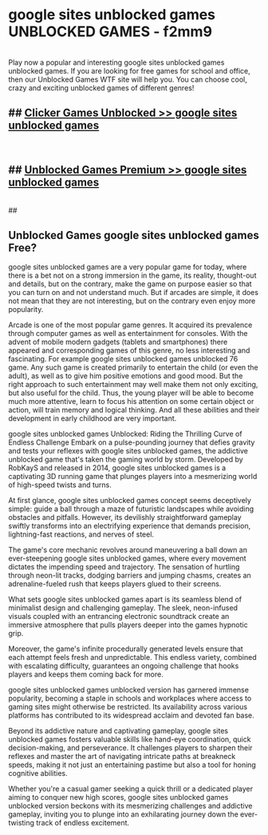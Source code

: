 # google sites unblocked games  UNBLOCKED GAMES - f2mm9 <br>
<br>
Play now a popular and interesting google sites unblocked games unblocked games. If you are looking for free games for school and office, then our Unblocked Games WTF site will help you. You can choose cool, crazy and exciting unblocked games of different genres!


## ##  [Clicker Games Unblocked >> google sites unblocked games](http://freeplayer.one?title=google_sites_unblocked_games&ref=UG)
  <br>

##  ## [Unblocked Games Premium >> google sites unblocked games](http://freeplayer.one?title=google_sites_unblocked_games&ref=UG)
  <br>
  ##



## Unblocked Games google sites unblocked games Free?

google sites unblocked games are a very popular game for today, where there is a bet not on a strong immersion in the game, its reality, thought-out and details, but on the contrary, make the game on purpose easier so that you can turn on and not understand much. But if arcades are simple, it does not mean that they are not interesting, but on the contrary even enjoy more popularity.

Arcade is one of the most popular game genres. It acquired its prevalence through computer games as well as entertainment for consoles. With the advent of mobile modern gadgets (tablets and smartphones) there appeared and corresponding games of this genre, no less interesting and fascinating. For example google sites unblocked games unblocked 76 game. Any such game is created primarily to entertain the child (or even the adult), as well as to give him positive emotions and good mood. But the right approach to such entertainment may well make them not only exciting, but also useful for the child. Thus, the young player will be able to become much more attentive, learn to focus his attention on some certain object or action, will train memory and logical thinking. And all these abilities and their development in early childhood are very important.

google sites unblocked games Unblocked: Riding the Thrilling Curve of Endless Challenge
Embark on a pulse-pounding journey that defies gravity and tests your reflexes with google sites unblocked games, the addictive unblocked game that's taken the gaming world by storm. Developed by RobKayS and released in 2014, google sites unblocked games is a captivating 3D running game that plunges players into a mesmerizing world of high-speed twists and turns.

At first glance, google sites unblocked games concept seems deceptively simple: guide a ball through a maze of futuristic landscapes while avoiding obstacles and pitfalls. However, its devilishly straightforward gameplay swiftly transforms into an electrifying experience that demands precision, lightning-fast reactions, and nerves of steel.

The game's core mechanic revolves around maneuvering a ball down an ever-steepening google sites unblocked games, where every movement dictates the impending speed and trajectory. The sensation of hurtling through neon-lit tracks, dodging barriers and jumping chasms, creates an adrenaline-fueled rush that keeps players glued to their screens.

What sets google sites unblocked games apart is its seamless blend of minimalist design and challenging gameplay. The sleek, neon-infused visuals coupled with an entrancing electronic soundtrack create an immersive atmosphere that pulls players deeper into the games hypnotic grip.

Moreover, the game's infinite procedurally generated levels ensure that each attempt feels fresh and unpredictable. This endless variety, combined with escalating difficulty, guarantees an ongoing challenge that hooks players and keeps them coming back for more.

google sites unblocked games unblocked version has garnered immense popularity, becoming a staple in schools and workplaces where access to gaming sites might otherwise be restricted. Its availability across various platforms has contributed to its widespread acclaim and devoted fan base.

Beyond its addictive nature and captivating gameplay, google sites unblocked games fosters valuable skills like hand-eye coordination, quick decision-making, and perseverance. It challenges players to sharpen their reflexes and master the art of navigating intricate paths at breakneck speeds, making it not just an entertaining pastime but also a tool for honing cognitive abilities.

Whether you're a casual gamer seeking a quick thrill or a dedicated player aiming to conquer new high scores, google sites unblocked games unblocked version beckons with its mesmerizing challenges and addictive gameplay, inviting you to plunge into an exhilarating journey down the ever-twisting track of endless excitement.